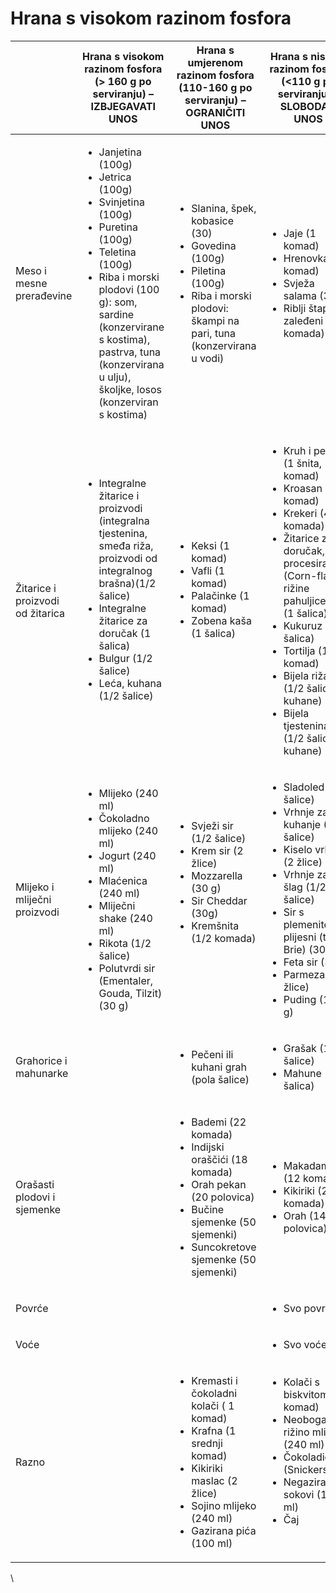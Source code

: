 # Hrana s visokom razinom fosfora

| <p><br></p>                      | Hrana s visokom razinom fosfora (> 160 g po serviranju) – IZBJEGAVATI UNOS                                                                                                                                                                                                                     | Hrana s umjerenom razinom fosfora (110-160 g po serviranju) – OGRANIČITI UNOS                                                                                                                 | Hrana s niskom razinom fosfora (<110 g po serviranju) – SLOBODAN UNOS                                                                                                                                                                                                                                                                          |
| -------------------------------- | ---------------------------------------------------------------------------------------------------------------------------------------------------------------------------------------------------------------------------------------------------------------------------------------------- | --------------------------------------------------------------------------------------------------------------------------------------------------------------------------------------------- | ---------------------------------------------------------------------------------------------------------------------------------------------------------------------------------------------------------------------------------------------------------------------------------------------------------------------------------------------- |
| Meso i mesne prerađevine         | <ul><li>Janjetina (100g)</li><li>Jetrica (100g)</li><li>Svinjetina (100g)</li><li>Puretina (100g)</li><li>Teletina (100g)</li><li>Riba i morski plodovi (100 g): som, sardine (konzervirane s kostima), pastrva, tuna (konzervirana u ulju), školjke, losos (konzerviran s kostima) </li></ul> | <ul><li>Slanina, špek, kobasice (30)</li><li>Govedina (100g)</li><li>Piletina (100g)</li><li>Riba i morski plodovi: škampi na pari, tuna (konzervirana u vodi)</li></ul>                      | <ul><li>Jaje (1 komad)</li><li>Hrenovka (1 komad)</li><li>Svježa salama (30 g)</li><li>Riblji štapići, zaleđeni (2 komada)</li></ul>                                                                                                                                                                                                           |
| Žitarice i proizvodi od žitarica | <ul><li>Integralne  žitarice i proizvodi (integralna tjestenina, smeđa riža, proizvodi od integralnog brašna)(1/2 šalice)</li><li>Integralne žitarice za doručak (1 šalica)</li><li>Bulgur (1/2 šalice)</li><li>Leća, kuhana (1/2 šalice)</li></ul><p><br></p>                                 | <ul><li>Keksi (1 komad)</li><li>Vafli (1 komad)</li><li>Palačinke (1 komad)</li><li>Zobena kaša (1 šalica)</li></ul><p><br></p>                                                               | <ul><li>Kruh i peciva (1 šnita, 1 komad)</li><li>Kroasan (1 komad)</li><li>Krekeri (4 komada)</li><li>Žitarice za doručak, procesirane (Corn-flakes, rižine pahuljice, ...) (1 šalica)</li><li>Kukuruz (1 šalica)</li><li>Tortilja (1 komad)</li><li>Bijela riža (1/2  šalice kuhane)</li><li>Bijela tjestenina (1/2  šalice kuhane)</li></ul> |
| Mlijeko i mliječni proizvodi     | <ul><li>Mlijeko (240 ml)</li><li>Čokoladno mlijeko (240 ml)</li><li>Jogurt (240 ml)</li><li>Mlaćenica (240 ml)</li><li>Mliječni shake (240 ml)</li><li>Rikota (1/2  šalice)</li><li>Polutvrdi sir (Ementaler, Gouda, Tilzit) (30 g)</li></ul>                                                  | <ul><li>Svježi sir (1/2 šalice)</li><li>Krem sir (2 žlice)</li><li>Mozzarella (30 g)</li><li>Sir Cheddar (30g)</li><li>Kremšnita (1/2  komada)</li></ul><p><br><br></p>                       | <ul><li>Sladoled (1/2  šalice)</li><li>Vrhnje za kuhanje (1/2 šalice)</li><li>Kiselo vrhnje (2 žlice)</li><li>Vrhnje za šlag (1/2 šalice)</li><li>Sir s plemenitom plijesni (tipa Brie) (30 g)</li><li>Feta sir (30g)</li><li>Parmezan (2 žlice)</li><li>Puding (120 g)</li></ul>                                                              |
| Grahorice i mahunarke            | <p><br></p>                                                                                                                                                                                                                                                                                    | <ul><li>Pečeni ili kuhani grah (pola šalice)</li></ul>                                                                                                                                        | <ul><li>Grašak (1/2 šalice)</li><li>Mahune (1 šalica)</li></ul>                                                                                                                                                                                                                                                                                |
| Orašasti plodovi i sjemenke      | <p><br></p>                                                                                                                                                                                                                                                                                    | <ul><li>Bademi (22 komada)</li><li>Indijski oraščići (18 komada)</li><li>Orah pekan (20 polovica)</li><li>Bučine sjemenke (50 sjemenki)</li><li>Suncokretove sjemenke (50 sjemenki)</li></ul> | <ul><li>Makadamija (12 komada)</li><li>Kikiriki (28 komada)</li><li>Orah (14 polovica)</li></ul>                                                                                                                                                                                                                                               |
| Povrće                           | <p><br></p>                                                                                                                                                                                                                                                                                    | <p><br></p>                                                                                                                                                                                   | <ul><li>Svo povrće</li></ul>                                                                                                                                                                                                                                                                                                                   |
| Voće                             | <p><br></p>                                                                                                                                                                                                                                                                                    | <p><br></p>                                                                                                                                                                                   | <ul><li>Svo voće</li></ul>                                                                                                                                                                                                                                                                                                                     |
| Razno                            | <p><br></p>                                                                                                                                                                                                                                                                                    | <ul><li>Kremasti i čokoladni kolači ( 1 komad)</li><li>Krafna (1 srednji komad)</li><li>Kikiriki maslac (2 žlice)</li><li>Sojino mlijeko (240 ml)</li><li>Gazirana pića (100 ml)</li></ul>    | <ul><li>Kolači s biskvitom (1 komad)</li><li>Neobogaćeno rižino mlijeko (240 ml)</li><li>Čokoladice (Snickers, ...) </li><li>Negazirani sokovi (100 ml)</li><li>Čaj</li></ul><p><br></p>                                                                                                                                                       |

\
